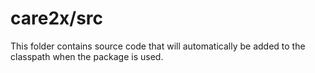 # care2x/src

This folder contains source code that will automatically be added to the classpath when
the package is used.
